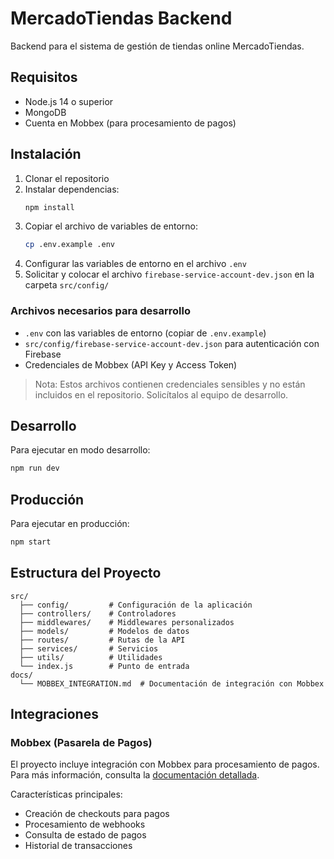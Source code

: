 # MercadoTiendas Backend

Backend para el sistema de gestión de tiendas online MercadoTiendas.

## Requisitos

- Node.js 14 o superior
- MongoDB
- Cuenta en Mobbex (para procesamiento de pagos)

## Instalación

1. Clonar el repositorio
2. Instalar dependencias:
   ```bash
   npm install
   ```
3. Copiar el archivo de variables de entorno:
   ```bash
   cp .env.example .env
   ```
4. Configurar las variables de entorno en el archivo `.env`
5. Solicitar y colocar el archivo `firebase-service-account-dev.json` en la carpeta `src/config/`

### Archivos necesarios para desarrollo

- `.env` con las variables de entorno (copiar de `.env.example`)
- `src/config/firebase-service-account-dev.json` para autenticación con Firebase
- Credenciales de Mobbex (API Key y Access Token)

> Nota: Estos archivos contienen credenciales sensibles y no están incluidos en el repositorio. Solicítalos al equipo de desarrollo.

## Desarrollo

Para ejecutar en modo desarrollo:
```bash
npm run dev
```

## Producción

Para ejecutar en producción:
```bash
npm start
```

## Estructura del Proyecto

```
src/
  ├── config/         # Configuración de la aplicación
  ├── controllers/    # Controladores
  ├── middlewares/    # Middlewares personalizados
  ├── models/         # Modelos de datos
  ├── routes/         # Rutas de la API
  ├── services/       # Servicios
  ├── utils/          # Utilidades
  └── index.js        # Punto de entrada
docs/
  └── MOBBEX_INTEGRATION.md  # Documentación de integración con Mobbex
```

## Integraciones

### Mobbex (Pasarela de Pagos)

El proyecto incluye integración con Mobbex para procesamiento de pagos. Para más información, consulta la [documentación detallada](./docs/MOBBEX_INTEGRATION.md).

Características principales:
- Creación de checkouts para pagos
- Procesamiento de webhooks
- Consulta de estado de pagos
- Historial de transacciones

